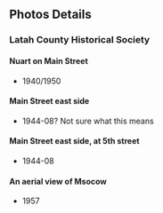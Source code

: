## Photos Details

### Latah County Historical Society

#### Nuart on Main Street
* 1940/1950

#### Main Street east side
* 1944-08? Not sure what this means

#### Main Street east side, at 5th street
* 1944-08

#### An aerial view of Msocow
* 1957